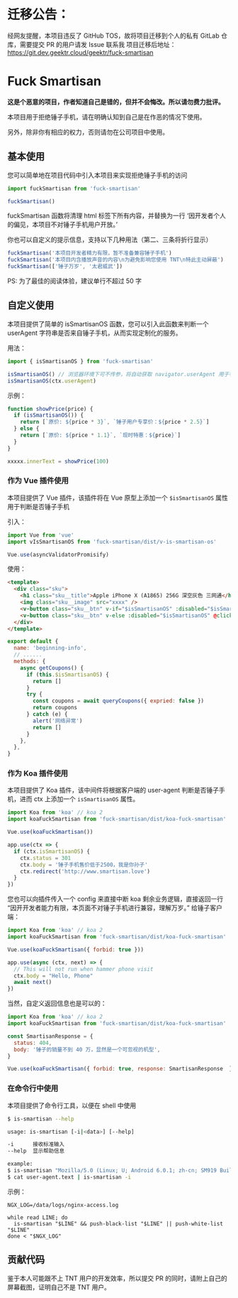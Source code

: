 # 迁移公告：

经网友提醒，本项目违反了 GitHub TOS，故将项目迁移到个人的私有 GitLab 仓库，需要提交 PR 的用户请发 Issue 联系我
项目迁移后地址：https://git.dev.geektr.cloud/geektr/fuck-smartisan

# Fuck Smartisan

**这是个恶意的项目，作者知道自己是错的，但并不会悔改。所以请勿费力批评。**

本项目用于拒绝锤子手机，请在明确认知到自己是在作恶的情况下使用。

另外，除非你有相应的权力，否则请勿在公司项目中使用。

## 基本使用

您可以简单地在项目代码中引入本项目来实现拒绝锤子手机的访问

```javascript
import fuckSmartisan from 'fuck-smartisan'

fuckSmartisan()
```

fuckSmartisan 函数将清理 html 标签下所有内容，并替换为一行 ‘因开发者个人的偏见，本项目不对锤子手机用户开放。’

你也可以自定义的提示信息，支持以下几种用法（第二、三条将折行显示）

```javascript
fuckSmartisan('本项目开发者精力有限，暂不准备兼容锤子手机')
fuckSmartisan('本项目内含播放声音的内容\n为避免影响您使用 TNT\n特此主动屏蔽')
fuckSmartisan(['锤子万岁', '太君威武'])
```

PS: 为了最佳的阅读体验，建议单行不超过 50 字

## 自定义使用

本项目提供了简单的 isSmartisanOS 函数，您可以引入此函数来判断一个 userAgent 字符串是否来自锤子手机，从而实现定制化的服务。

用法：

```javascript
import { isSmartisanOS } from 'fuck-smartisan'

isSmartisanOS() // 浏览器环境下可不传参，将自动获取 navigator.userAgent 用于判断
isSmartisanOS(ctx.userAgent)
```

示例：

```javascript
function showPrice(price) {
  if (isSmartisanOS()) {
    return [`原价: ${price * 3}`, `锤子用户专享价：${price * 2.5}`]
  } else {
    return [`原价: ${price * 1.1}`, `现时特惠：${price}`]
  }
}

xxxxx.innerText = showPrice(100)
```

### 作为 Vue 插件使用

本项目提供了 Vue 插件，该插件将在 Vue 原型上添加一个 `$isSmartisanOS` 属性用于判断是否锤子手机

引入：

```javascript
import Vue from 'vue'
import vIsSmartisanOS from 'fuck-smartisan/dist/v-is-smartisan-os'

Vue.use(asyncValidatorPromisify)
```

使用：

```html
<template>
  <div class="sku">
    <h1 class="sku__title">Apple iPhone X (A1865) 256G 深空灰色 三网通</h1>
    <img class="sku__image" src="xxxx" />
    <v-button class="sku__btn" v-if="$isSmartisanOS" :disabled="$isSmartisanOS">您的手机远强于该手机，无需购买</v-button>
    <v-button class="sku__btn" v-else :disabled="$isSmartisanOS" @click="buy(skuInfo)">点击购买</v-button>
  </div>
</template>
```

```javascript
export default {
  name: 'beginning-info',
  // ......
  methods: {
    async getCoupons() {
      if (this.$isSmartisanOS) {
        return []
      }
      try {
        const coupons = await queryCoupons({ expried: false })
        return coupons
      } catch (e) {
        alert('网络异常')
        return []
      }
    },
  },
}
```

### 作为 Koa 插件使用

本项目提供了 Koa 插件，该中间件将根据客户端的 user-agent 判断是否锤子手机，进而 ctx 上添加一个 `isSmartisanOS` 属性。

```javascript
import Koa from 'koa' // koa 2
import koaFuckSmartisan from 'fuck-smartisan/dist/koa-fuck-smartisan'

Vue.use(koaFuckSmartisan())

app.use(ctx => {
  if (ctx.isSmartisanOS) {
    ctx.status = 301
    ctx.body = '锤子手机售价低于2500，我是你孙子'
    ctx.redirect('http://www.smartisan.love')
  }
})

```

您也可以向插件传入一个 config 来直接中断 koa 剩余业务逻辑，直接返回一行 “因开开发者能力有限，本页面不对锤子手机进行兼容，理解万岁。” 给锤子客户端：

```javascript
import Koa from 'koa' // koa 2
import koaFuckSmartisan from 'fuck-smartisan/dist/koa-fuck-smartisan'

Vue.use(koaFuckSmartisan({ forbid: true }))

app.use(async (ctx, next) => {
  // This will not run when hammer phone visit
  ctx.body = "Hello, Phone"
  await next()
})
```

当然，自定义返回信息也是可以的：

```javascript
import Koa from 'koa' // koa 2
import koaFuckSmartisan from 'fuck-smartisan/dist/koa-fuck-smartisan'

const SmartisanResponse = {
  status: 404,
  body: '锤子的销量不到 40 万，显然是一个可忽视的机型',
}

Vue.use(koaFuckSmartisan({ forbid: true, response: SmartisanResponse  }))
```

### 在命令行中使用

本项目提供了命令行工具，以便在 shell 中使用

```bash
$ is-smartisan --help

usage: is-smartisan [-i|<data>] [--help]

-i      接收标准输入
--help  显示帮助信息

example:
$ is-smartisan "Mozilla/5.0 (Linux; U; Android 6.0.1; zh-cn; SM919 Build/MXB48T) Ap..."
$ cat user-agent.text | is-smartisan -i
```

示例：

```
NGX_LOG=/data/logs/nginx-access.log

while read LINE; do
  is-smartisan "$LINE" && push-black-list "$LINE" || push-white-list "$LINE"
done < "$NGX_LOG"
```

## 贡献代码

鉴于本人可能跟不上 TNT 用户的开发效率，所以提交 PR 的同时，请附上自己的屏幕截图，证明自己不是 TNT 用户。
